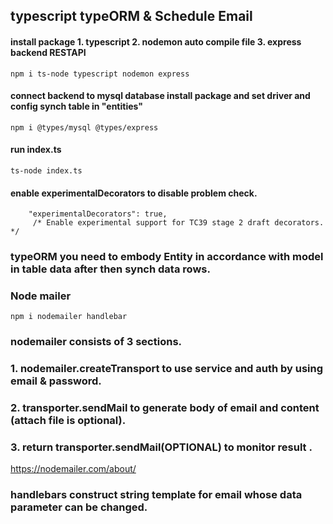 ## typescript typeORM & Schedule Email

#### install package 1. typescript 2. nodemon auto compile file 3. express backend RESTAPI

```
npm i ts-node typescript nodemon express
```

#### connect backend to mysql database install package and set driver and config synch table in "entities"

```
npm i @types/mysql @types/express
```

#### run index.ts

```
ts-node index.ts
```

#### enable experimentalDecorators to disable problem check.

```
    "experimentalDecorators": true,
     /* Enable experimental support for TC39 stage 2 draft decorators. */

```

### typeORM you need to embody Entity in accordance with model in table data after then synch data rows.


### Node mailer 

```
npm i nodemailer handlebar 
```
### nodemailer consists of 3 sections. 
### 1. nodemailer.createTransport   to use service and auth by using email & password.
### 2. transporter.sendMail         to generate body of email and content (attach file is optional).
### 3. return transporter.sendMail(OPTIONAL)    to monitor result .

https://nodemailer.com/about/

### handlebars construct string template for email whose data parameter can be changed.
